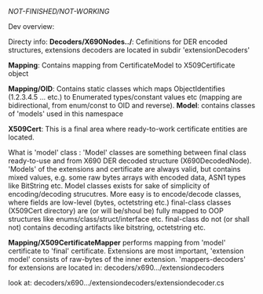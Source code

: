 ﻿*NOT-FINISHED/NOT-WORKING*

Dev overview: 

Directy info:
**Decoders/X690Nodes../**: Cefinitions for DER  encoded structures,
extensions decoders are located in subdir 'extensionDecoders'

**Mapping**: Contains mapping from CertificateModel to X509Certificate object

**Mapping/OID**: Contains static classes which maps ObjectIdentifies (1.2.3.4.5 ... etc.)
to Enumerated types/constant values etc (mapping are bidirectional,
from enum/const to OID and reverse).
**Model**:  contains classes of 'models' used in this namespace

**X509Cert**:  This is a final area where ready-to-work certificate entities are located. 

What is 'model' class :
'Model' classes are something between final class ready-to-use and from X690 DER
decoded structure (X690DecodedNode). 'Models' of the extensions and certificate are
always valid, but contains mixed values, e.g. some raw bytes arrays with encoded data,
ASN1 types like BitString etc. Model classes exists for sake of simplicity of
encoding/decoding strucutres. More easy is to encode/decode classes, where fields
are low-level (bytes, octetstring etc.) final-class classes (X509Cert directory) are 
(or will be/shoul be) fully mapped to OOP structures like enums/class/struct/interface etc.
final-class do not (or shall not) contains decoding artifacts like bitstring, octetstring etc. 

**Mapping/X509CertificateMapper** performs mapping from 'model' certificate to 'final' certificate.
Extensions are most important, 'extension model' consists of raw-bytes of the inner extension.
'mappers-decoders' for extensions are located in: decoders/x690.../extensiondecoders

look at:
decoders/x690.../extensiondecoders/extensiondecoder.cs
